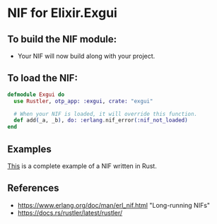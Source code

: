 # NIF for Elixir.Exgui

## To build the NIF module:

- Your NIF will now build along with your project.

## To load the NIF:

```elixir
defmodule Exgui do
  use Rustler, otp_app: :exgui, crate: "exgui"

  # When your NIF is loaded, it will override this function.
  def add(_a, _b), do: :erlang.nif_error(:nif_not_loaded)
end
```

## Examples

[This](https://github.com/rusterlium/NifIo) is a complete example of a NIF written in Rust.

## References

- https://www.erlang.org/doc/man/erl_nif.html "Long-running NIFs"
- https://docs.rs/rustler/latest/rustler/
